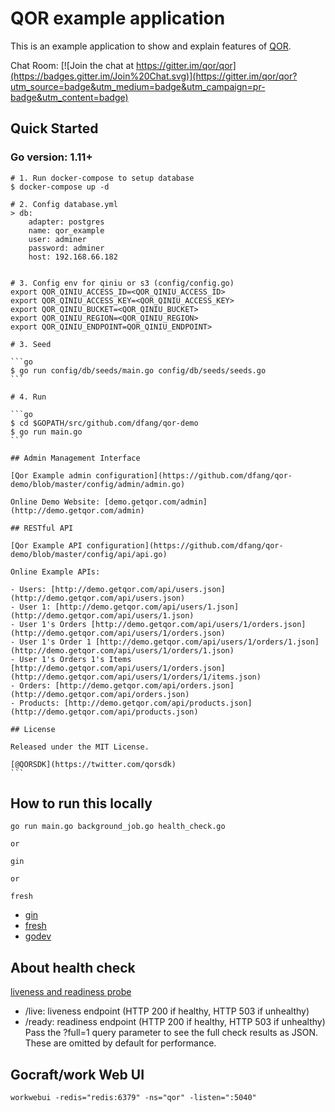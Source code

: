 # QOR example application

This is an example application to show and explain features of [QOR](http://getqor.com).

Chat Room: [![Join the chat at https://gitter.im/qor/qor](https://badges.gitter.im/Join%20Chat.svg)](https://gitter.im/qor/qor?utm_source=badge&utm_medium=badge&utm_campaign=pr-badge&utm_content=badge)

## Quick Started

### Go version: 1.11+

````shell
# 1. Run docker-compose to setup database
$ docker-compose up -d

# 2. Config database.yml
> db:
    adapter: postgres
    name: qor_example
    user: adminer
    password: adminer
    host: 192.168.66.182


# 3. Config env for qiniu or s3 (config/config.go)
export QOR_QINIU_ACCESS_ID=<QOR_QINIU_ACCESS_ID>
export QOR_QINIU_ACCESS_KEY=<QOR_QINIU_ACCESS_KEY>
export QOR_QINIU_BUCKET=<QOR_QINIU_BUCKET>
export QOR_QINIU_REGION=<QOR_QINIU_REGION>
export QOR_QINIU_ENDPOINT=QOR_QINIU_ENDPOINT>

# 3. Seed

```go
$ go run config/db/seeds/main.go config/db/seeds/seeds.go
```

# 4. Run

```go
$ cd $GOPATH/src/github.com/dfang/qor-demo
$ go run main.go
```

## Admin Management Interface

[Qor Example admin configuration](https://github.com/dfang/qor-demo/blob/master/config/admin/admin.go)

Online Demo Website: [demo.getqor.com/admin](http://demo.getqor.com/admin)

## RESTful API

[Qor Example API configuration](https://github.com/dfang/qor-demo/blob/master/config/api/api.go)

Online Example APIs:

- Users: [http://demo.getqor.com/api/users.json](http://demo.getqor.com/api/users.json)
- User 1: [http://demo.getqor.com/api/users/1.json](http://demo.getqor.com/api/users/1.json)
- User 1's Orders [http://demo.getqor.com/api/users/1/orders.json](http://demo.getqor.com/api/users/1/orders.json)
- User 1's Order 1 [http://demo.getqor.com/api/users/1/orders/1.json](http://demo.getqor.com/api/users/1/orders/1.json)
- User 1's Orders 1's Items [http://demo.getqor.com/api/users/1/orders.json](http://demo.getqor.com/api/users/1/orders/1/items.json)
- Orders: [http://demo.getqor.com/api/orders.json](http://demo.getqor.com/api/orders.json)
- Products: [http://demo.getqor.com/api/products.json](http://demo.getqor.com/api/products.json)

## License

Released under the MIT License.

[@QORSDK](https://twitter.com/qorsdk)
```
````

## How to run this locally

```
go run main.go background_job.go health_check.go

or 

gin 

or 

fresh
```

- [gin](https://github.com/codegangsta/gin)
- [fresh](https://github.com/gravityblast/fresh)
- [godev](https://github.com/zephinzer/godev)

## About health check

[liveness and readiness probe](https://github.com/heptiolabs/healthcheck#http-endpoints)

- /live: liveness endpoint (HTTP 200 if healthy, HTTP 503 if unhealthy)
- /ready: readiness endpoint (HTTP 200 if healthy, HTTP 503 if unhealthy)
Pass the ?full=1 query parameter to see the full check results as JSON. These are omitted by default for performance.




## Gocraft/work Web UI

```
workwebui -redis="redis:6379" -ns="qor" -listen=":5040"
```
